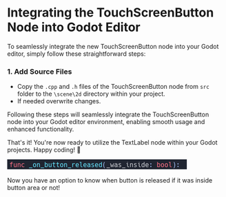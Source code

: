 # Integrating the TouchScreenButton Node into Godot Editor

To seamlessly integrate the new TouchScreenButton node into your Godot editor, simply follow these straightforward steps:

### 1. Add Source Files
- Copy the `.cpp` and `.h` files of the TouchScreenButton node from `src` folder to the `\scene\2d` directory within your project.
- If needed overwrite changes.

Following these steps will seamlessly integrate the TouchScreenButton node into your Godot editor environment, enabling smooth usage and enhanced functionality.

That's it! You're now ready to utilize the TextLabel node within your Godot projects. Happy coding! 🚀

![ScreenShot](git_needed/button_ss.png)

Now you have an option to know when button is released if it was inside button area or not!

